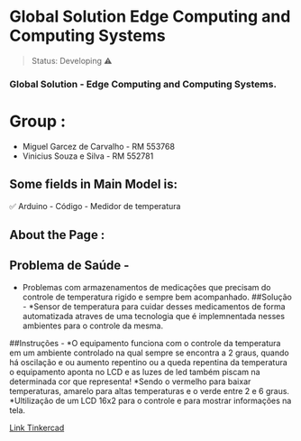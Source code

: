 <h1>Global Solution Edge Computing and Computing Systems</h1>

> Status: Developing ⚠️

### Global Solution - Edge Computing and Computing Systems.

# Group : 

+ Miguel Garcez de Carvalho - RM 553768
+ Vinicius Souza e Silva - RM 552781

## Some fields in Main Model is:

:white_check_mark: Arduino - Código - Medidor de temperatura


## About the Page : 

## Problema de Saúde - 
* Problemas com armazenamentos de medicações que precisam do controle de temperatura rigido e sempre bem acompanhado.
##Solução - 
*Sensor de temperatura para cuidar desses medicamentos de forma automatizada atraves de uma tecnologia que é implemnentada nesses ambientes para o controle da mesma.

##Instruções -
*O equipamento funciona com o controle da temperatura em um ambiente controlado na qual sempre se encontra a 2 graus, quando há oscilação e ou aumento repentino ou a queda repentina da temperatura o equipamento aponta no LCD e as luzes de led também piscam na determinada cor que representa!
*Sendo o vermelho para baixar temperaturas, amarelo para altas temperaturas e o verde entre 2 e 6 graus.
*Ultilização de um LCD 16x2 para o controle e para mostrar informações na tela.

[Link Tinkercad](https://www.tinkercad.com/things/9fQFNH8k1dQ-bodacious-wluff/editel?returnTo=%2Fthings%2F9fQFNH8k1dQ-bodacious-wluff)
